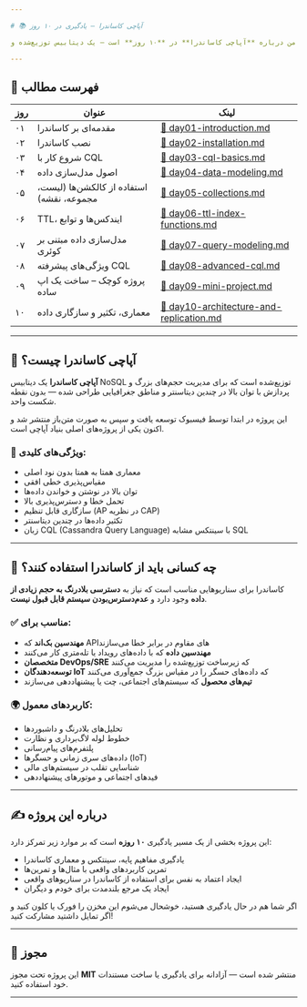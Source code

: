 ```yaml
---

# 📚 آپاچی کاساندرا – یادگیری در ۱۰ روز

این مخزن شامل یادداشت‌های ساختارمند و راهنمای عملی از مسیر یادگیری من درباره **آپاچی کاساندرا** در **۱۰ روز** است — یک دیتابیس توزیع‌شده و NoSQL با عملکرد بالا که برای مقیاس‌پذیری، دسترس‌پذیری و اطمینان بالا بدون کاهش عملکرد طراحی شده است.

---
```


## 📌 فهرست مطالب

| روز | عنوان | لینک |
|-----|-------|------|
| ۰۱ | مقدمه‌ای بر کاساندرا | [📄 day01-introduction.md](./docs/fa/day01-introduction.md) |
| ۰۲ | نصب کاساندرا | [📄 day02-installation.md](./docs/fa/day02-installation.md) |
| ۰۳ | شروع کار با CQL | [📄 day03-cql-basics.md](./docs/fa/day03-cql-basics.md) |
| ۰۴ | اصول مدل‌سازی داده | [📄 day04-data-modeling.md](./docs/fa/day04-data-modeling.md) |
| ۰۵ | استفاده از کالکشن‌ها (لیست، مجموعه، نقشه) | [📄 day05-collections.md](./docs/fa/day05-collections.md) |
| ۰۶ | TTL، ایندکس‌ها و توابع | [📄 day06-ttl-index-functions.md](./docs/fa/day06-ttl-index-functions.md) |
| ۰۷ | مدل‌سازی داده مبتنی بر کوئری | [📄 day07-query-modeling.md](./docs/fa/day07-query-modeling.md) |
| ۰۸ | ویژگی‌های پیشرفته CQL | [📄 day08-advanced-cql.md](./docs/fa/day08-advanced-cql.md) |
| ۰۹ | پروژه کوچک – ساخت یک اپ ساده | [📄 day09-mini-project.md](./docs/fa/day09-mini-project.md) |
| ۱۰ | معماری، تکثیر و سازگاری داده | [📄 day10-architecture-and-replication.md](./docs/fa/day10-architecture-and-replication.md) |

---

## 🧠 آپاچی کاساندرا چیست؟

**آپاچی کاساندرا** یک دیتابیس NoSQL توزیع‌شده است که برای مدیریت حجم‌های بزرگ و پردازش با توان بالا در چندین دیتاسنتر و مناطق جغرافیایی طراحی شده — بدون نقطه شکست واحد.

این پروژه در ابتدا توسط فیسبوک توسعه یافت و سپس به صورت متن‌باز منتشر شد و اکنون یکی از پروژه‌های اصلی بنیاد آپاچی است.

### 🔧 ویژگی‌های کلیدی:

- معماری همتا به همتا بدون نود اصلی
- مقیاس‌پذیری خطی افقی
- توان بالا در نوشتن و خواندن داده‌ها
- تحمل خطا و دسترس‌پذیری بالا
- سازگاری قابل تنظیم (AP در نظریه CAP)
- تکثیر داده‌ها در چندین دیتاسنتر
- زبان CQL (Cassandra Query Language) با سینتکس مشابه SQL

---

## 👥 چه کسانی باید از کاساندرا استفاده کنند؟

کاساندرا برای سناریوهایی مناسب است که نیاز به **دسترسی بلادرنگ به حجم زیادی از داده** وجود دارد و **عدم‌دسترس‌بودن سیستم قابل قبول نیست**.

### ✅ مناسب برای:

- **مهندسین بک‌اند** که APIهای مقاوم در برابر خطا می‌سازند
- **مهندسین داده** که با داده‌های رویداد یا تله‌متری کار می‌کنند
- **متخصصان DevOps/SRE** که زیرساخت توزیع‌شده را مدیریت می‌کنند
- **توسعه‌دهندگان IoT** که داده‌های حسگر را در مقیاس بزرگ جمع‌آوری می‌کنند
- **تیم‌های محصول** که سیستم‌های اجتماعی، چت یا پیشنهاددهی می‌سازند

### 🌍 کاربردهای معمول:

- تحلیل‌های بلادرنگ و داشبوردها
- خطوط لوله لاگ‌برداری و نظارت
- پلتفرم‌های پیام‌رسانی
- داده‌های سری زمانی و حسگرها (IoT)
- شناسایی تقلب در سیستم‌های مالی
- فیدهای اجتماعی و موتورهای پیشنهاددهی

---

## ✍️ درباره این پروژه

این پروژه بخشی از یک مسیر یادگیری **۱۰ روزه** است که بر موارد زیر تمرکز دارد:

- یادگیری مفاهیم پایه، سینتکس و معماری کاساندرا
- تمرین کاربردهای واقعی با مثال‌ها و تمرین‌ها
- ایجاد اعتماد به نفس برای استفاده از کاساندرا در سناریوهای واقعی
- ایجاد یک مرجع بلندمدت برای خودم و دیگران

اگر شما هم در حال یادگیری هستید، خوشحال می‌شوم این مخزن را فورک یا کلون کنید و اگر تمایل داشتید مشارکت کنید!

---

## 📜 مجوز

این پروژه تحت مجوز **MIT** منتشر شده است — آزادانه برای یادگیری یا ساخت مستندات خود استفاده کنید.

---
